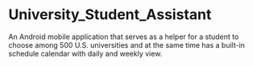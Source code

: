 # University_Student_Assistant

An Android mobile application that serves as a helper for a student to choose among 500 U.S. universities and 
at the same time has a built-in schedule calendar with daily and weekly view.
